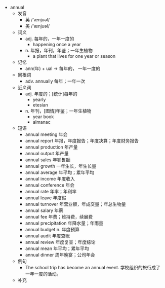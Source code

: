 - annual
  - 发音
    - 英 /'ænjuəl/
    - 美 /'ænjuəl/
  - 词义
    - adj. 每年的，一年一度的
      - happening once a year
    - n. 年报，年刊，年鉴；一年生植物
      - a plant that lives for one year or season
  - 记忆
    - ann(年) + ual → 每年的， 一年一度的
  - 同根词
    - adv. annually 每年；一年一次
  - 近义词
    - adj. 年度的；[统计]每年的
      - yearly
      - etesian
    - n. 年刊，[图情]年鉴；一年生植物
      - year book
      - almanac
  - 短语
    - annual meeting 年会
    - annual report 年报，年度报告；年度决算；年度财务报告
    - annual production 年产量
    - annual output 年产量
    - annual sales 年销售额
    - annual growth 一年生长，年生长量
    - annual average 年平均；累年平均
    - annual income 年度收入
    - annual conference 年会
    - annual rate 年率；年利率
    - annual leave 年度假
    - annual turnover 年营业额，年成交量；年总生物量
    - annual salary 年薪
    - annual fee 年费；维持费，续展费
    - annual precipitation 年降水量；年雨量
    - annual budget n. 年度预算
    - annual audit 年度查账
    - annual review 年度复查；年度综论
    - annual mean 年平均；累年平均
    - annual dinner 周年晚宴；公司年会
  - 例句
    - The school trip has become an annual event. 学校组织的旅行成了一年一度的活动。
  - 补充